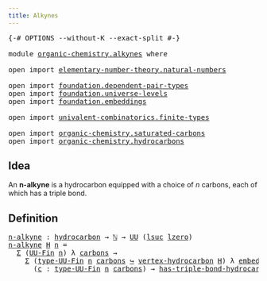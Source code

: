 ```yaml
---
title: Alkynes
---
```


<pre class="Agda"><a id="33" class="Symbol">{-#</a> <a id="37" class="Keyword">OPTIONS</a> <a id="45" class="Pragma">--without-K</a> <a id="57" class="Pragma">--exact-split</a> <a id="71" class="Symbol">#-}</a>

<a id="76" class="Keyword">module</a> <a id="83" href="organic-chemistry.alkynes.html" class="Module">organic-chemistry.alkynes</a> <a id="109" class="Keyword">where</a>

<a id="116" class="Keyword">open</a> <a id="121" class="Keyword">import</a> <a id="128" href="elementary-number-theory.natural-numbers.html" class="Module">elementary-number-theory.natural-numbers</a>

<a id="170" class="Keyword">open</a> <a id="175" class="Keyword">import</a> <a id="182" href="foundation.dependent-pair-types.html" class="Module">foundation.dependent-pair-types</a>
<a id="214" class="Keyword">open</a> <a id="219" class="Keyword">import</a> <a id="226" href="foundation.universe-levels.html" class="Module">foundation.universe-levels</a>
<a id="253" class="Keyword">open</a> <a id="258" class="Keyword">import</a> <a id="265" href="foundation.embeddings.html" class="Module">foundation.embeddings</a>

<a id="288" class="Keyword">open</a> <a id="293" class="Keyword">import</a> <a id="300" href="univalent-combinatorics.finite-types.html" class="Module">univalent-combinatorics.finite-types</a>

<a id="338" class="Keyword">open</a> <a id="343" class="Keyword">import</a> <a id="350" href="organic-chemistry.saturated-carbons.html" class="Module">organic-chemistry.saturated-carbons</a>
<a id="386" class="Keyword">open</a> <a id="391" class="Keyword">import</a> <a id="398" href="organic-chemistry.hydrocarbons.html" class="Module">organic-chemistry.hydrocarbons</a>
</pre>
## Idea

An **n-alkyne** is a hydrocarbon equipped with a choice of $n$ carbons, each of which has a triple bond.

## Definition

<pre class="Agda"><a id="n-alkyne"></a><a id="572" href="organic-chemistry.alkynes.html#572" class="Function">n-alkyne</a> <a id="581" class="Symbol">:</a> <a id="583" href="organic-chemistry.hydrocarbons.html#1564" class="Function">hydrocarbon</a> <a id="595" class="Symbol">→</a> <a id="597" href="elementary-number-theory.natural-numbers.html#1530" class="Datatype">ℕ</a> <a id="599" class="Symbol">→</a> <a id="601" href="foundation-core.universe-levels.html#235" class="Primitive">UU</a> <a id="604" class="Symbol">(</a><a id="605" href="Agda.Primitive.html#780" class="Primitive">lsuc</a> <a id="610" href="Agda.Primitive.html#764" class="Primitive">lzero</a><a id="615" class="Symbol">)</a>
<a id="617" href="organic-chemistry.alkynes.html#572" class="Function">n-alkyne</a> <a id="626" href="organic-chemistry.alkynes.html#626" class="Bound">H</a> <a id="628" href="organic-chemistry.alkynes.html#628" class="Bound">n</a> <a id="630" class="Symbol">=</a>
  <a id="634" href="foundation-core.dependent-pair-types.html#515" class="Record">Σ</a> <a id="636" class="Symbol">(</a><a id="637" href="univalent-combinatorics.finite-types.html#5722" class="Function">UU-Fin</a> <a id="644" href="organic-chemistry.alkynes.html#628" class="Bound">n</a><a id="645" class="Symbol">)</a> <a id="647" class="Symbol">λ</a> <a id="649" href="organic-chemistry.alkynes.html#649" class="Bound">carbons</a> <a id="657" class="Symbol">→</a>
    <a id="663" href="foundation-core.dependent-pair-types.html#515" class="Record">Σ</a> <a id="665" class="Symbol">(</a><a id="666" href="univalent-combinatorics.finite-types.html#5784" class="Function">type-UU-Fin</a> <a id="678" href="organic-chemistry.alkynes.html#628" class="Bound">n</a> <a id="680" href="organic-chemistry.alkynes.html#649" class="Bound">carbons</a> <a id="688" href="foundation-core.embeddings.html#1074" class="Function Operator">↪</a> <a id="690" href="organic-chemistry.hydrocarbons.html#2659" class="Function">vertex-hydrocarbon</a> <a id="709" href="organic-chemistry.alkynes.html#626" class="Bound">H</a><a id="710" class="Symbol">)</a> <a id="712" class="Symbol">λ</a> <a id="714" href="organic-chemistry.alkynes.html#714" class="Bound">embed-carbons</a> <a id="728" class="Symbol">→</a>
      <a id="736" class="Symbol">(</a><a id="737" href="organic-chemistry.alkynes.html#737" class="Bound">c</a> <a id="739" class="Symbol">:</a> <a id="741" href="univalent-combinatorics.finite-types.html#5784" class="Function">type-UU-Fin</a> <a id="753" href="organic-chemistry.alkynes.html#628" class="Bound">n</a> <a id="755" href="organic-chemistry.alkynes.html#649" class="Bound">carbons</a><a id="762" class="Symbol">)</a> <a id="764" class="Symbol">→</a> <a id="766" href="organic-chemistry.saturated-carbons.html#1828" class="Function">has-triple-bond-hydrocarbon</a> <a id="794" href="organic-chemistry.alkynes.html#626" class="Bound">H</a> <a id="796" class="Symbol">(</a><a id="797" href="foundation-core.dependent-pair-types.html#605" class="Field">pr1</a> <a id="801" href="organic-chemistry.alkynes.html#714" class="Bound">embed-carbons</a> <a id="815" href="organic-chemistry.alkynes.html#737" class="Bound">c</a><a id="816" class="Symbol">)</a>
</pre>